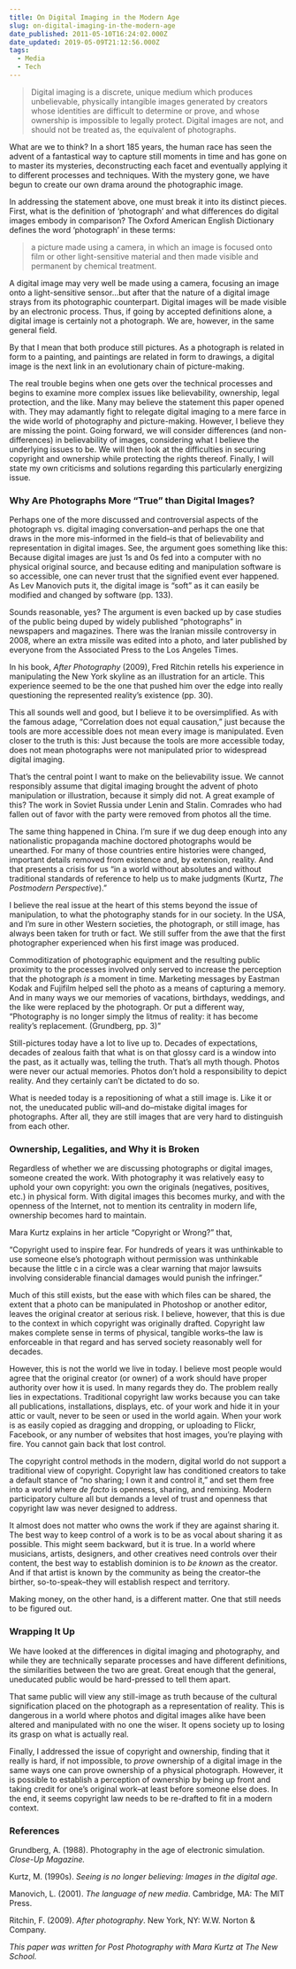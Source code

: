 ```yaml
---
title: On Digital Imaging in the Modern Age
slug: on-digital-imaging-in-the-modern-age
date_published: 2011-05-10T16:24:02.000Z
date_updated: 2019-05-09T21:12:56.000Z
tags:
  - Media
  - Tech
---
```


> Digital imaging is a discrete, unique medium which produces unbelievable, physically intangible images generated by creators whose identities are difficult to determine or prove, and whose ownership is impossible to legally protect. Digital images are not, and should not be treated as, the equivalent of photographs.

What are we to think? In a short 185 years, the human race has seen the advent of a fantastical way to capture still moments in time and has gone on to master its mysteries, deconstructing each facet and eventually applying it to different processes and techniques. With the mystery gone, we have begun to create our own drama around the photographic image.

In addressing the statement above, one must break it into its distinct pieces. First, what is the definition of ‘photograph’ and what differences do digital images embody in comparison? The Oxford American English Dictionary defines the word ‘photograph’ in these terms:

> a picture made using a camera, in which an image is focused onto film or other light-sensitive material and then made visible and permanent by chemical treatment.

A digital image may very well be made using a camera, focusing an image onto a light-sensitive sensor…but after that the nature of a digital image strays from its photographic counterpart. Digital images will be made visible by an electronic process. Thus, if going by accepted definitions alone, a digital image is certainly not a photograph. We are, however, in the same general field.

By that I mean that both produce still pictures. As a photograph is related in form to a painting, and paintings are related in form to drawings, a digital image is the next link in an evolutionary chain of picture-making.

The real trouble begins when one gets over the technical processes and begins to examine more complex issues like believability, ownership, legal protection, and the like. Many may believe the statement this paper opened with. They may adamantly fight to relegate digital imaging to a mere farce in the wide world of photography and picture-making. However, I believe they are missing the point. Going forward, we will consider differences (and non-differences) in believability of images, considering what I believe the underlying issues to be. We will then look at the difficulties in securing copyright and ownership while protecting the rights thereof. Finally, I will state my own criticisms and solutions regarding this particularly energizing issue.

### Why Are Photographs More “True” than Digital Images?

Perhaps one of the more discussed and controversial aspects of the photograph vs. digital imaging conversation–and perhaps the one that draws in the more mis-informed in the field–is that of believability and representation in digital images. See, the argument goes something like this: Because digital images are just 1s and 0s fed into a computer with no physical original source, and because editing and manipulation software is so accessible, one can never trust that the signified event ever happened. As Lev Manovich puts it, the digital image is “soft” as it can easily be modified and changed by software (pp. 133).

Sounds reasonable, yes? The argument is even backed up by case studies of the public being duped by widely published “photographs” in newspapers and magazines. There was the Iranian missile controversy in 2008, where an extra missile was edited into a photo, and later published by everyone from the Associated Press to the Los Angeles Times.

In his book, *After Photography* (2009), Fred Ritchin retells his experience in manipulating the New York skyline as an illustration for an article. This experience seemed to be the one that pushed him over the edge into really questioning the represented reality’s existence (pp. 30).

This all sounds well and good, but I believe it to be oversimplified. As with the famous adage, “Correlation does not equal causation,” just because the tools are more accessible does not mean every image is manipulated. Even closer to the truth is this: Just because the tools are more accessible today, does not mean photographs were not manipulated prior to widespread digital imaging.

That’s the central point I want to make on the believability issue. We cannot responsibly assume that digital imaging brought the advent of photo manipulation or illustration, because it simply did not. A great example of this? The work in Soviet Russia under Lenin and Stalin. Comrades who had fallen out of favor with the party were removed from photos all the time.

The same thing happened in China. I’m sure if we dug deep enough into any nationalistic propaganda machine doctored photographs would be unearthed. For many of those countries entire histories were changed, important details removed from existence and, by extension, reality. And that presents a crisis for us “in a world without absolutes and without traditional standards of reference to help us to make judgments (Kurtz, *The Postmodern Perspective*).”

I believe the real issue at the heart of this stems beyond the issue of manipulation, to what the photography stands for in our society. In the USA, and I’m sure in other Western societies, the photograph, or still image, has always been taken for truth or fact. We still suffer from the awe that the first photographer experienced when his first image was produced.

Commoditization of photographic equipment and the resulting public proximity to the processes involved only served to increase the perception that the photograph *is* a moment in time. Marketing messages by Eastman Kodak and Fujifilm helped sell the photo as a means of capturing a memory. And in many ways we our memories of vacations, birthdays, weddings, and the like were replaced by the photograph. Or put a different way, “Photography is no longer simply the litmus of reality: it has become reality’s replacement. (Grundberg, pp. 3)”

Still-pictures today have a lot to live up to. Decades of expectations, decades of zealous faith that what is on that glossy card is a window into the past, as it actually was, telling the truth. That’s all myth though. Photos were never our actual memories. Photos don’t hold a responsibility to depict reality. And they certainly can’t be dictated to do so.

What is needed today is a repositioning of what a still image is. Like it or not, the uneducated public will–and do–mistake digital images for photographs. After all, they are still images that are very hard to distinguish from each other.

### Ownership, Legalities, and Why it is Broken

Regardless of whether we are discussing photographs or digital images, someone created the work. With photography it was relatively easy to uphold your own copyright: you own the originals (negatives, positives, etc.) in physical form. With digital images this becomes murky, and with the openness of the Internet, not to mention its centrality in modern life, ownership becomes hard to maintain.

Mara Kurtz explains in her article “Copyright or Wrong?” that,

“Copyright used to inspire fear. For hundreds of years it was unthinkable to use someone else’s photograph without permission was unthinkable because the little c in a circle was a clear warning that major lawsuits involving considerable financial damages would punish the infringer.”

Much of this still exists, but the ease with which files can be shared, the extent that a photo can be manipulated in Photoshop or another editor, leaves the original creator at serious risk. I believe, however, that this is due to the context in which copyright was originally drafted. Copyright law makes complete sense in terms of physical, tangible works–the law is enforceable in that regard and has served society reasonably well for decades.

However, this is not the world we live in today. I believe most people would agree that the original creator (or owner) of a work should have proper authority over how it is used. In many regards they do. The problem really lies in expectations. Traditional copyright law works because you can take all publications, installations, displays, etc. of your work and hide it in your attic or vault, never to be seen or used in the world again. When your work is as easily copied as dragging and dropping, or uploading to Flickr, Facebook, or any number of websites that host images, you’re playing with fire. You cannot gain back that lost control.

The copyright control methods in the modern, digital world do not support a traditional view of copyright. Copyright law has conditioned creators to take a default stance of “no sharing; I own it and control it,” and set them free into a world where *de facto* is openness, sharing, and remixing. Modern participatory culture all but demands a level of trust and openness that copyright law was never designed to address.

It almost does not matter who owns the work if they are against sharing it. The best way to keep control of a work is to be as vocal about sharing it as possible. This might seem backward, but it is true. In a world where musicians, artists, designers, and other creatives need controls over their content, the best way to establish dominion is to *be known* as the creator. And if that artist is known by the community as being the creator–the birther, so-to-speak–they will establish respect and territory.

Making money, on the other hand, is a different matter. One that still needs to be figured out.

### Wrapping It Up

We have looked at the differences in digital imaging and photography, and while they are technically separate processes and have different definitions, the similarities between the two are great. Great enough that the general, uneducated public would be hard-pressed to tell them apart.

That same public will view any still-image as truth because of the cultural signification placed on the photograph as a representation of reality. This is dangerous in a world where photos and digital images alike have been altered and manipulated with no one the wiser. It opens society up to losing its grasp on what is actually real.

Finally, I addressed the issue of copyright and ownership, finding that it really is hard, if not impossible, to *prove* ownership of a digital image in the same ways one can prove ownership of a physical photograph. However, it is possible to establish a perception of ownership by being up front and taking credit for one’s original work–at least before someone else does. In the end, it seems copyright law needs to be re-drafted to fit in a modern context.

### References

Grundberg, A. (1988). Photography in the age of electronic simulation. *Close-Up Magazine.*

Kurtz, M. (1990s). *Seeing is no longer believing: Images in the digital age*.

Manovich, L. (2001). *The language of new media*. Cambridge, MA: The MIT Press.

Ritchin, F. (2009). *After photography*. New York, NY: W.W. Norton & Company.

*This paper was written for Post Photography with Mara Kurtz at The New School.*
